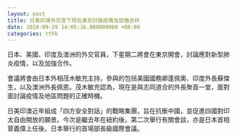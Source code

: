 ```yaml
---
layout: post
title: 日美印澳外交官下周在東京討論疫情及加強合作
date: 2020-09-29 14:05:16.000000000 +08:00
categories: rthk
---
```


日本、美國、印度及澳洲的外交官員，下星期二將會在東京開會，討論應對新型肺炎疫情，以及加強合作。

會議將會由日本外相茂木敏充主持，參與的包括美國國務卿蓬佩奧、印度外長蘇傑生，以及澳洲外長佩恩。茂木敏充認為，現在是與志同道合的外長聚首一堂，面對面討論疫情及地區問題的正確時機。

日美印澳近年組成「四方安全對話」的戰略集團，旨在抗衡中國，並促進四國對印太自由開放的願景。今次是繼去年在紐約後，第二次舉行有關會談，亦是日本首相菅義偉上任後，日本舉行的首場部長級國際會議。
